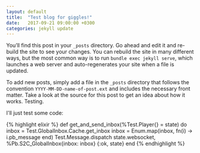 ```yaml
---
layout: default
title:  "Test blog for giggles!"
date:   2017-09-21 09:00:00 +0300
categories: jekyll update
---
```


You’ll find this post in your `_posts` directory. Go ahead and edit it and re-build the site to see your changes. You can rebuild the site in many different ways, but the most common way is to run `bundle exec jekyll serve`, which launches a web server and auto-regenerates your site when a file is updated.

To add new posts, simply add a file in the `_posts` directory that follows the convention `YYYY-MM-DD-name-of-post.ext` and includes the necessary front matter. Take a look at the source for this post to get an idea about how it works. Testing.

I'll just test some code:

{% highlight elixir %}
def get_and_send_inbox(%Test.Player{} = state) do
  inbox = Test.GlobalInbox.Cache.get_inbox
  inbox = Enum.map(inbox, fn(i) -> i.pb_message end)
  Test.Message.dispatch state.websocket, %Pb.S2C_GlobalInbox{inbox: inbox}
  {:ok, state}
end
{% endhighlight %}
